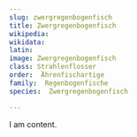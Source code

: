 ```yaml
---
slug: zwergregenbogenfisch
title: Zwergregenbogenfisch
wikipedia: 
wikidata: 
latin:
image: Zwergregenbogenfisch
class: Strahlenflosser
order:  Ährenfischartige
family:  Regenbogenfische
species:  Zwergregenbogenfisch

---
```


I am content.
